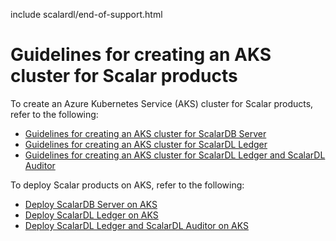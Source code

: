 include scalardl/end-of-support.html

# Guidelines for creating an AKS cluster for Scalar products

To create an Azure Kubernetes Service (AKS) cluster for Scalar products, refer to the following:

* [Guidelines for creating an AKS cluster for ScalarDB Server](./CreateAKSClusterForScalarDB.md)
* [Guidelines for creating an AKS cluster for ScalarDL Ledger](./CreateAKSClusterForScalarDL.md)
* [Guidelines for creating an AKS cluster for ScalarDL Ledger and ScalarDL Auditor](./CreateAKSClusterForScalarDLAuditor.md)

To deploy Scalar products on AKS, refer to the following:

* [Deploy ScalarDB Server on AKS](./ManualDeploymentGuideScalarDBServerOnAKS.md)
* [Deploy ScalarDL Ledger on AKS](./ManualDeploymentGuideScalarDLOnAKS.md)
* [Deploy ScalarDL Ledger and ScalarDL Auditor on AKS](./ManualDeploymentGuideScalarDLAuditorOnAKS.md)
